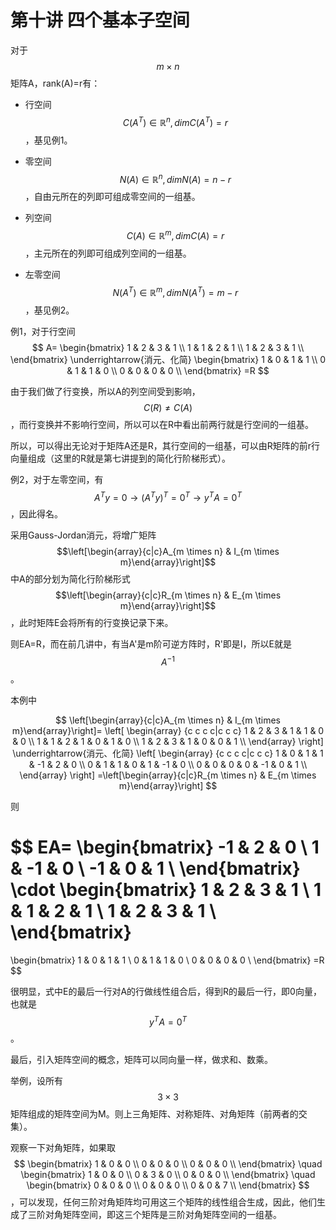 ﻿
# 第十讲 四个基本子空间

对于$$m \times n$$矩阵A，rank(A)=r有：

* 行空间$$C(A^T) \in \mathbb{R}^n, dim C(A^T)=r$$，基见例1。

* 零空间$$N(A) \in \mathbb{R}^n, dim N(A)=n-r$$，自由元所在的列即可组成零空间的一组基。

* 列空间$$C(A) \in \mathbb{R}^m, dim C(A)=r$$，主元所在的列即可组成列空间的一组基。

* 左零空间$$N(A^T) \in \mathbb{R}^m, dim N(A^T)=m-r$$，基见例2。

例1，对于行空间
$$
A=
\begin{bmatrix}
1 & 2 & 3 & 1 \\
1 & 1 & 2 & 1 \\
1 & 2 & 3 & 1 \\
\end{bmatrix}
\underrightarrow{消元、化简}
\begin{bmatrix}
1 & 0 & 1 & 1 \\
0 & 1 & 1 & 0 \\
0 & 0 & 0 & 0 \\
\end{bmatrix}
=R
$$

由于我们做了行变换，所以A的列空间受到影响，$$C(R) \neq C(A)$$，而行变换并不影响行空间，所以可以在R中看出前两行就是行空间的一组基。

所以，可以得出无论对于矩阵A还是R，其行空间的一组基，可以由R矩阵的前r行向量组成（这里的R就是第七讲提到的简化行阶梯形式）。

例2，对于左零空间，有$$A^Ty=0 \rightarrow (A^Ty)^T=0^T\rightarrow y^TA=0^T$$，因此得名。

采用Gauss-Jordan消元，将增广矩阵$$\left[\begin{array}{c|c}A_{m \times n} & I_{m \times m}\end{array}\right]$$中A的部分划为简化行阶梯形式$$\left[\begin{array}{c|c}R_{m \times n} & E_{m \times m}\end{array}\right]$$，此时矩阵E会将所有的行变换记录下来。

则EA=R，而在前几讲中，有当A'是m阶可逆方阵时，R'即是I，所以E就是$$A^{-1}$$。

本例中

$$
\left[\begin{array}{c|c}A_{m \times n} & I_{m \times m}\end{array}\right]=
\left[
\begin{array}
{c c c c|c c c}
1 & 2 & 3 & 1 & 1 & 0 & 0 \\
1 & 1 & 2 & 1 & 0 & 1 & 0 \\
1 & 2 & 3 & 1 & 0 & 0 & 1 \\
\end{array}
\right]
\underrightarrow{消元、化简}
\left[
\begin{array}
{c c c c|c c c}
1 & 0 & 1 & 1 & -1 & 2 & 0 \\
0 & 1 & 1 & 0 & 1 & -1 & 0 \\
0 & 0 & 0 & 0 & -1 & 0 & 1 \\
\end{array}
\right]
=\left[\begin{array}{c|c}R_{m \times n} & E_{m \times m}\end{array}\right]
$$

则

$$
EA=
\begin{bmatrix}
-1 & 2  & 0 \\
1  & -1 & 0 \\
-1 & 0  & 1 \\
\end{bmatrix}
\cdot
\begin{bmatrix}
1 & 2 & 3 & 1 \\
1 & 1 & 2 & 1 \\
1 & 2 & 3 & 1 \\
\end{bmatrix}
=
\begin{bmatrix}
1 & 0 & 1 & 1 \\
0 & 1 & 1 & 0 \\
0 & 0 & 0 & 0 \\
\end{bmatrix}
=R
$$


很明显，式中E的最后一行对A的行做线性组合后，得到R的最后一行，即0向量，也就是$$y^TA=0^T$$。

最后，引入矩阵空间的概念，矩阵可以同向量一样，做求和、数乘。

举例，设所有$$3 \times 3$$矩阵组成的矩阵空间为M。则上三角矩阵、对称矩阵、对角矩阵（前两者的交集）。

观察一下对角矩阵，如果取
$$
\begin{bmatrix}
1 & 0 & 0 \\
0 & 0 & 0 \\
0 & 0 & 0 \\
\end{bmatrix} \quad
\begin{bmatrix}
1 & 0 & 0 \\
0 & 3 & 0 \\
0 & 0 & 0 \\
\end{bmatrix} \quad
\begin{bmatrix}
0 & 0 & 0 \\
0 & 0 & 0 \\
0 & 0 & 7 \\
\end{bmatrix}
$$
，可以发现，任何三阶对角矩阵均可用这三个矩阵的线性组合生成，因此，他们生成了三阶对角矩阵空间，即这三个矩阵是三阶对角矩阵空间的一组基。
